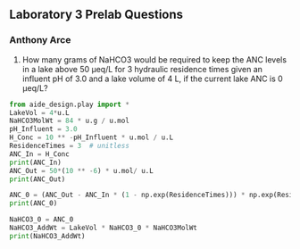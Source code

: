 ## Laboratory 3 Prelab Questions
### Anthony Arce

1. How many grams of NaHCO3 would be required to keep the ANC levels in a lake above 50 µeq/L for 3 hydraulic residence times given an influent pH of 3.0 and a lake volume of 4 L, if the current lake ANC is 0 µeq/L?


```python
from aide_design.play import *
LakeVol = 4*u.L
NaHCO3MolWt = 84 * u.g / u.mol
pH_Influent = 3.0
H_Conc = 10 ** -pH_Influent * u.mol / u.L
ResidenceTimes = 3  # unitless
ANC_In = H_Conc
print(ANC_In)
ANC_Out = 50*(10 ** -6) * u.mol/ u.L
print(ANC_Out)

ANC_0 = (ANC_Out - ANC_In * (1 - np.exp(ResidenceTimes))) * np.exp(ResidenceTimes)
print(ANC_0)

NaHCO3_0 = ANC_0
NaHCO3_AddWt = LakeVol * NaHCO3_0 * NaHCO3MolWt
print(NaHCO3_AddWt)
```
